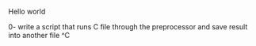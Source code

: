 Hello world
 
0- write a script that runs C file through the preprocessor and  save result into another file
^C

